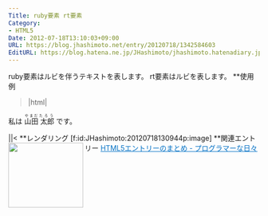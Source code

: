 ```yaml
---
Title: ruby要素 rt要素
Category:
- HTML5
Date: 2012-07-18T13:10:03+09:00
URL: https://blog.jhashimoto.net/entry/20120718/1342584603
EditURL: https://blog.hatena.ne.jp/JHashimoto/jhashimoto.hatenadiary.jp/atom/entry/12921228815717256020
---
```


ruby要素はルビを伴うテキストを表します。
rt要素はルビを表します。
**使用例
>|html|
<!DOCTYPE html>
<html lang="ja">
<head>
<title>Hello! HTML5></title>
<meta charset="UTF-8">
</head>
<body>
    <p>
        私は
        <ruby>
        山田<rt>やまだ</rt>
        太郎<rt>たろう</rt>
        </ruby>
        です。
    </p>
</body>
||<
**レンダリング
[f:id:JHashimoto:20120718130944p:image]
**関連エントリー
<a href="http://d.hatena.ne.jp/JHashimoto/20120518/1337642816" target="_blank" rel="nofollow"><img class="alignleft" align="left" border="0" src="http://capture.heartrails.com/150x130/shadow?http://d.hatena.ne.jp/JHashimoto/20120518/1337642816" alt="" width="150" height="130" /></a><a style="color:#0070C5;" href="http://d.hatena.ne.jp/JHashimoto/20120518/1337642816" target="_blank" rel="nofollow">HTML5エントリーのまとめ - プログラマーな日々</a><a href="http://b.hatena.ne.jp/entry/http://d.hatena.ne.jp/JHashimoto/20120518/1337642816" target="_blank"><img border="0" src="http://b.hatena.ne.jp/entry/image/http://d.hatena.ne.jp/JHashimoto/20120518/1337642816" alt="" /></a><br style="clear:both;" />
